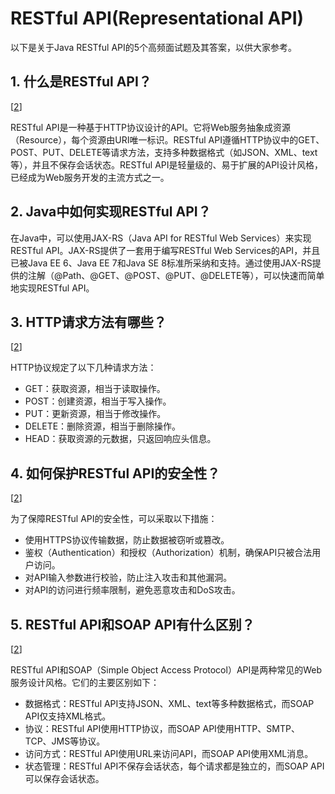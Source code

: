 # RESTful API(Representational API)


以下是关于Java RESTful API的5个高频面试题及其答案，以供大家参考。

## 1. 什么是RESTful API？

[[2](https://www.digitalocean.com/community/tutorials/restful-web-services-tutorial-java)]

RESTful API是一种基于HTTP协议设计的API。它将Web服务抽象成资源（Resource），每个资源由URI唯一标识。RESTful API遵循HTTP协议中的GET、POST、PUT、DELETE等请求方法，支持多种数据格式（如JSON、XML、text等），并且不保存会话状态。RESTful API是轻量级的、易于扩展的API设计风格，已经成为Web服务开发的主流方式之一。

## 2. Java中如何实现RESTful API？

在Java中，可以使用JAX-RS（Java API for RESTful Web Services）来实现RESTful API。JAX-RS提供了一套用于编写RESTful Web Services的API，并且已被Java EE 6、Java EE 7和Java SE 8标准所采纳和支持。通过使用JAX-RS提供的注解（@Path、@GET、@POST、@PUT、@DELETE等），可以快速而简单地实现RESTful API。

## 3. HTTP请求方法有哪些？

[[2](https://www.digitalocean.com/community/tutorials/restful-web-services-tutorial-java)]

HTTP协议规定了以下几种请求方法：

- GET：获取资源，相当于读取操作。
- POST：创建资源，相当于写入操作。
- PUT：更新资源，相当于修改操作。
- DELETE：删除资源，相当于删除操作。
- HEAD：获取资源的元数据，只返回响应头信息。

## 4. 如何保护RESTful API的安全性？

[[2](https://www.digitalocean.com/community/tutorials/restful-web-services-tutorial-java)]

为了保障RESTful API的安全性，可以采取以下措施：

- 使用HTTPS协议传输数据，防止数据被窃听或篡改。
- 鉴权（Authentication）和授权（Authorization）机制，确保API只被合法用户访问。
- 对API输入参数进行校验，防止注入攻击和其他漏洞。
- 对API的访问进行频率限制，避免恶意攻击和DoS攻击。

## 5. RESTful API和SOAP API有什么区别？

[[2](https://www.digitalocean.com/community/tutorials/restful-web-services-tutorial-java)]

RESTful API和SOAP（Simple Object Access Protocol）API是两种常见的Web服务设计风格。它们的主要区别如下：

- 数据格式：RESTful API支持JSON、XML、text等多种数据格式，而SOAP API仅支持XML格式。
- 协议：RESTful API使用HTTP协议，而SOAP API使用HTTP、SMTP、TCP、JMS等协议。
- 访问方式：RESTful API使用URL来访问API，而SOAP API使用XML消息。
- 状态管理：RESTful API不保存会话状态，每个请求都是独立的，而SOAP API可以保存会话状态。


